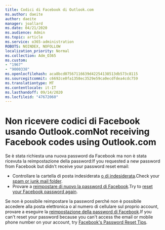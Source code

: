 ```yaml
---
title: Codici di Facebook di Outlook.com
ms.author: daeite
author: daeite
manager: joallard
ms.date: 04/21/2020
ms.audience: Admin
ms.topic: article
ms.service: o365-administration
ROBOTS: NOINDEX, NOFOLLOW
localization_priority: Normal
ms.collection: Adm_O365
ms.custom:
- "1967"
- "9000338"
ms.openlocfilehash: aca8bcd07567116639d42254138513db573c8115
ms.sourcegitcommit: c6692ce0fa1358ec3529e59ca0ecdfdea4cdc759
ms.translationtype: MT
ms.contentlocale: it-IT
ms.lasthandoff: 09/14/2020
ms.locfileid: "47672060"
---
```

# <a name="not-receiving-facebook-codes-using-outlookcom"></a><span data-ttu-id="c6972-102">Non ricevere codici di Facebook usando Outlook.com</span><span class="sxs-lookup"><span data-stu-id="c6972-102">Not receiving Facebook codes using Outlook.com</span></span>

<span data-ttu-id="c6972-103">Se è stata richiesta una nuova password da Facebook ma non è stata ricevuta la reimpostazione della password:</span><span class="sxs-lookup"><span data-stu-id="c6972-103">If you requested a new password from Facebook but didn't receive your password reset email:</span></span>

- <span data-ttu-id="c6972-104">Controllare la cartella di posta indesiderata [o di indesiderata](https://outlook.live.com/mail/junkemail).</span><span class="sxs-lookup"><span data-stu-id="c6972-104">Check your [spam or junk mail folder](https://outlook.live.com/mail/junkemail).</span></span>
- <span data-ttu-id="c6972-105">Provare a [reimpostare di nuovo la password di Facebook](https://aka.ms/facebook-password-reset).</span><span class="sxs-lookup"><span data-stu-id="c6972-105">Try to [reset your Facebook password again](https://aka.ms/facebook-password-reset).</span></span>

<span data-ttu-id="c6972-106">Se non è possibile reimpostare la password perché non è possibile accedere alla posta elettronica o al numero di cellulare sul proprio account, provare a eseguire la [reimpostazione della password di Facebook](https://aka.ms/facebook-password-help).</span><span class="sxs-lookup"><span data-stu-id="c6972-106">If you can't reset your password because you can't access the email or mobile phone number on your account, try [Facebook's Password Reset Tips](https://aka.ms/facebook-password-help).</span></span>